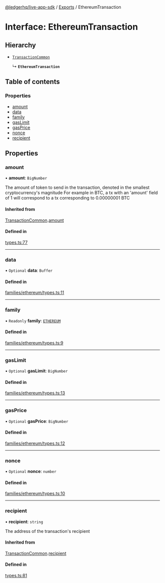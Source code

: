 [@ledgerhq/live-app-sdk](../README.md) / [Exports](../modules.md) / EthereumTransaction

# Interface: EthereumTransaction

## Hierarchy

- [`TransactionCommon`](TransactionCommon.md)

  ↳ **`EthereumTransaction`**

## Table of contents

### Properties

- [amount](EthereumTransaction.md#amount)
- [data](EthereumTransaction.md#data)
- [family](EthereumTransaction.md#family)
- [gasLimit](EthereumTransaction.md#gaslimit)
- [gasPrice](EthereumTransaction.md#gasprice)
- [nonce](EthereumTransaction.md#nonce)
- [recipient](EthereumTransaction.md#recipient)

## Properties

### amount

• **amount**: `BigNumber`

The amount of token to send in the transaction, denoted in the smallest cryptocurrency's magnitude
For example in BTC, a tx with an 'amount' field of 1 will correspond to a tx corresponding to 0.00000001 BTC

#### Inherited from

[TransactionCommon](TransactionCommon.md).[amount](TransactionCommon.md#amount)

#### Defined in

[types.ts:77](https://github.com/LedgerHQ/live-app-sdk/blob/7a3b814/src/types.ts#L77)

___

### data

• `Optional` **data**: `Buffer`

#### Defined in

[families/ethereum/types.ts:11](https://github.com/LedgerHQ/live-app-sdk/blob/7a3b814/src/families/ethereum/types.ts#L11)

___

### family

• `Readonly` **family**: [`ETHEREUM`](../enums/FAMILIES.md#ethereum)

#### Defined in

[families/ethereum/types.ts:9](https://github.com/LedgerHQ/live-app-sdk/blob/7a3b814/src/families/ethereum/types.ts#L9)

___

### gasLimit

• `Optional` **gasLimit**: `BigNumber`

#### Defined in

[families/ethereum/types.ts:13](https://github.com/LedgerHQ/live-app-sdk/blob/7a3b814/src/families/ethereum/types.ts#L13)

___

### gasPrice

• `Optional` **gasPrice**: `BigNumber`

#### Defined in

[families/ethereum/types.ts:12](https://github.com/LedgerHQ/live-app-sdk/blob/7a3b814/src/families/ethereum/types.ts#L12)

___

### nonce

• `Optional` **nonce**: `number`

#### Defined in

[families/ethereum/types.ts:10](https://github.com/LedgerHQ/live-app-sdk/blob/7a3b814/src/families/ethereum/types.ts#L10)

___

### recipient

• **recipient**: `string`

The address of the transaction's recipient

#### Inherited from

[TransactionCommon](TransactionCommon.md).[recipient](TransactionCommon.md#recipient)

#### Defined in

[types.ts:81](https://github.com/LedgerHQ/live-app-sdk/blob/7a3b814/src/types.ts#L81)

